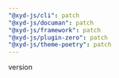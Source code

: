 ```yaml
---
"@xyd-js/cli": patch
"@xyd-js/documan": patch
"@xyd-js/framework": patch
"@xyd-js/plugin-zero": patch
"@xyd-js/theme-poetry": patch
---
```


version
